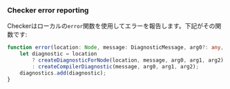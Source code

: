 ### Checker error reporting
Checkerはローカルの`error`関数を使用してエラーを報告します。下記がその関数です:

```ts
function error(location: Node, message: DiagnosticMessage, arg0?: any, arg1?: any, arg2?: any): void {
    let diagnostic = location
        ? createDiagnosticForNode(location, message, arg0, arg1, arg2)
        : createCompilerDiagnostic(message, arg0, arg1, arg2);
    diagnostics.add(diagnostic);
}
```
